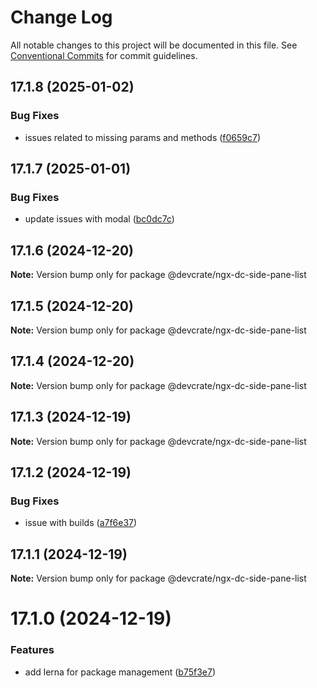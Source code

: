 # Change Log

All notable changes to this project will be documented in this file.
See [Conventional Commits](https://conventionalcommits.org) for commit guidelines.

## 17.1.8 (2025-01-02)


### Bug Fixes

* issues related to missing params and methods ([f0659c7](https://github.com/danda-panda-bytes/devcrate/commit/f0659c732241d4f252e1552ebab5bfa3a219be2e))





## 17.1.7 (2025-01-01)


### Bug Fixes

* update issues with modal ([bc0dc7c](https://github.com/danda-panda-bytes/devcrate/commit/bc0dc7c1aee8015e8798966c88e790ddc0525c24))





## 17.1.6 (2024-12-20)

**Note:** Version bump only for package @devcrate/ngx-dc-side-pane-list





## 17.1.5 (2024-12-20)

**Note:** Version bump only for package @devcrate/ngx-dc-side-pane-list





## 17.1.4 (2024-12-20)

**Note:** Version bump only for package @devcrate/ngx-dc-side-pane-list





## 17.1.3 (2024-12-19)

**Note:** Version bump only for package @devcrate/ngx-dc-side-pane-list





## 17.1.2 (2024-12-19)


### Bug Fixes

* issue with builds ([a7f6e37](https://github.com/danda-panda-bytes/devcrate/commit/a7f6e377117525945a8ef70dcc209b07eb8517d5))





## 17.1.1 (2024-12-19)

**Note:** Version bump only for package @devcrate/ngx-dc-side-pane-list





# 17.1.0 (2024-12-19)


### Features

* add lerna for package management ([b75f3e7](https://github.com/danda-panda-bytes/devcrate/commit/b75f3e7a414d7e7b02df9de17529212ae14f9169))

